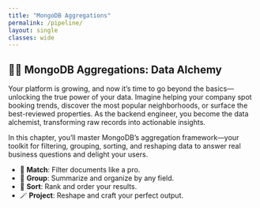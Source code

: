 ```yaml
---
title: "MongoDB Aggregations"
permalink: /pipeline/
layout: single
classes: wide
---
```


## 🧪✨ MongoDB Aggregations: Data Alchemy

Your platform is growing, and now it’s time to go beyond the basics—unlocking the true power of your data. Imagine helping your company spot booking trends, discover the most popular neighborhoods, or surface the best-reviewed properties. As the backend engineer, you become the data alchemist, transforming raw records into actionable insights.

In this chapter, you’ll master MongoDB’s aggregation framework—your toolkit for filtering, grouping, sorting, and reshaping data to answer real business questions and delight your users.

- 🎯 **Match**: Filter documents like a pro.
- 🧮 **Group**: Summarize and organize by any field.
- 🔀 **Sort**: Rank and order your results.
- 🪄 **Project**: Reshape and craft your perfect output.

